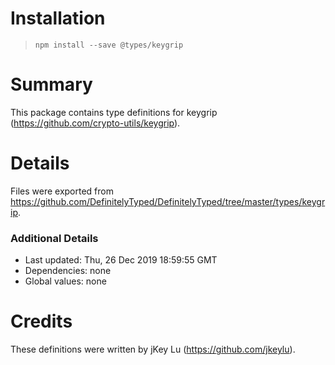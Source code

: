 # Installation
> `npm install --save @types/keygrip`

# Summary
This package contains type definitions for keygrip (https://github.com/crypto-utils/keygrip).

# Details
Files were exported from https://github.com/DefinitelyTyped/DefinitelyTyped/tree/master/types/keygrip.

### Additional Details
 * Last updated: Thu, 26 Dec 2019 18:59:55 GMT
 * Dependencies: none
 * Global values: none

# Credits
These definitions were written by jKey Lu (https://github.com/jkeylu).
